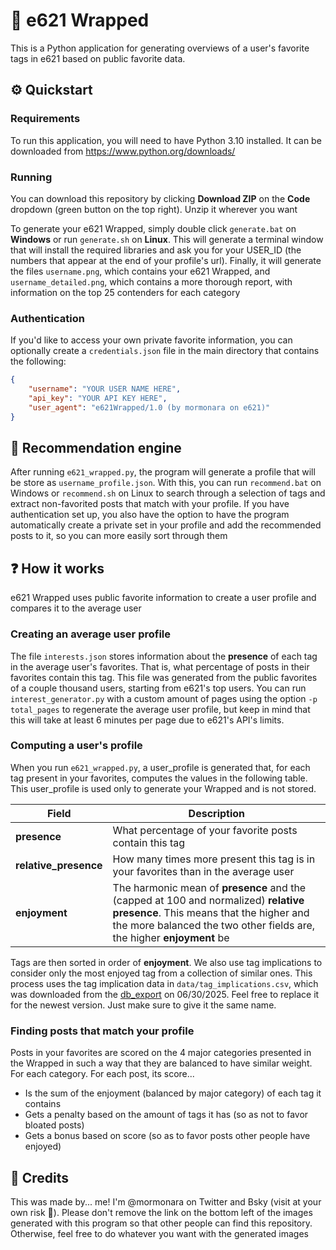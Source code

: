 # 🦊 e621 Wrapped

This is a Python application for generating overviews of a user's favorite tags in e621 based on public favorite data.

## ⚙ Quickstart

### Requirements

To run this application, you will need to have Python 3.10 installed. It can be downloaded from https://www.python.org/downloads/

### Running

You can download this repository by clicking **Download ZIP** on the **Code** dropdown (green button on the top right). Unzip it wherever you want

To generate your e621 Wrapped, simply double click `generate.bat` on **Windows** or run `generate.sh` on **Linux**. This will generate a terminal window that will install the required libraries and ask you for your USER_ID (the numbers that appear at the end of your profile's url). Finally, it will generate the files `username.png`, which contains your e621 Wrapped, and `username_detailed.png`, which contains a more thorough report, with information on the top 25 contenders for each category

### Authentication

If you'd like to access your own private favorite information, you can optionally create a `credentials.json` file in the main directory that contains the following:

```json
{
    "username": "YOUR USER NAME HERE",
    "api_key": "YOUR API KEY HERE",
    "user_agent": "e621Wrapped/1.0 (by mormonara on e621)"
}
```

## 👀 Recommendation engine

After running `e621_wrapped.py`, the program will generate a profile that will be store as `username_profile.json`. With this, you can run `recommend.bat` on Windows or `recommend.sh` on Linux to search through a selection of tags and extract non-favorited posts that match with your profile. If you have authentication set up, you also have the option to have the program automatically create a private set in your profile and add the recommended posts to it, so you can more easily sort through them

## ❓ How it works

e621 Wrapped uses public favorite information to create a user profile and compares it to the average user

### Creating an average user profile

The file `interests.json` stores information about the **presence** of each tag in the average user's favorites. That is, what percentage of posts in their favorites contain this tag. This file was generated from the public favorites of a couple thousand users, starting from e621's top users. You can run `interest_generator.py` with a custom amount of pages using the option `-p total_pages` to regenerate the average user profile, but keep in mind that this will take at least 6 minutes per page due to e621's API's limits.

### Computing a user's profile

When you run `e621_wrapped.py`, a user_profile is generated that, for each tag present in your favorites, computes the values in the following table. This user_profile is used only to generate your Wrapped and is not stored.

|Field|Description|
|-|-|
|**presence**|What percentage of your favorite posts contain this tag|
|**relative_presence**|How many times more present this tag is in your favorites than in the average user|
|**enjoyment**|The harmonic mean of **presence** and the (capped at 100 and normalized) **relative presence**. This means that the higher and the more balanced the two other fields are, the higher **enjoyment** be|

Tags are then sorted in order of **enjoyment**. We also use tag implications to consider only the most enjoyed tag from a collection of similar ones. This process uses the tag implication data in `data/tag_implications.csv`, which was downloaded from the [db_export](https://e621.net/db_export/) on 06/30/2025. Feel free to replace it for the newest version. Just make sure to give it the same name.

### Finding posts that match your profile

Posts in your favorites are scored on the 4 major categories presented in the Wrapped in such a way that they are balanced to have similar weight. For each category. For each post, its score...

- Is the sum of the enjoyment (balanced by major category) of each tag it contains
- Gets a penalty based on the amount of tags it has (so as not to favor bloated posts)
- Gets a bonus based on score (so as to favor posts other people have enjoyed)

## 📝 Credits

This was made by... me! I'm @mormonara on Twitter and Bsky (visit at your own risk 🔞). Please don't remove the link on the bottom left of the images generated with this program so that other people can find this repository. Otherwise, feel free to do whatever you want with the generated images
